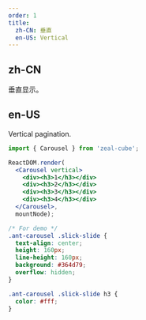 ```yaml
---
order: 1
title:
  zh-CN: 垂直
  en-US: Vertical
---
```


## zh-CN

垂直显示。

## en-US

Vertical pagination.

````jsx
import { Carousel } from 'zeal-cube';

ReactDOM.render(
  <Carousel vertical>
    <div><h3>1</h3></div>
    <div><h3>2</h3></div>
    <div><h3>3</h3></div>
    <div><h3>4</h3></div>
  </Carousel>,
  mountNode);
````

````css
/* For demo */
.ant-carousel .slick-slide {
  text-align: center;
  height: 160px;
  line-height: 160px;
  background: #364d79;
  overflow: hidden;
}

.ant-carousel .slick-slide h3 {
  color: #fff;
}
````
